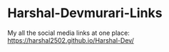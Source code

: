 # Harshal-Devmurari-Links

My all the social media links at one place: https://harshal2502.github.io/Harshal-Dev/

